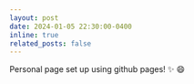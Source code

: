 ```yaml
---
layout: post
date: 2024-01-05 22:30:00-0400
inline: true
related_posts: false
---
```


Personal page set up using github pages! :sparkles: :smile:
